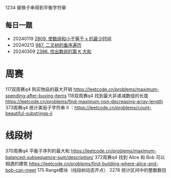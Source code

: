 1234 替换子串得到平衡字符窜

## 每日一题

+ 20240119 [2809. 使数组和小于等于 x 的最少时间](https://leetcode.cn/problems/minimum-time-to-make-array-sum-at-most-x/)
+ 20240213 [987. 二叉树的垂序遍历](https://leetcode.cn/problems/vertical-order-traversal-of-a-binary-tree/)
+ 20240309 [2386. 找出数组的第 K 大和](https://leetcode.cn/problems/find-the-k-sum-of-an-array/)

# 周赛

117双周赛q4 购买物品的最大开销 https://leetcode.cn/problems/maximum-spending-after-buying-items
118双周赛q4 找到最大非递减数组的长度 https://leetcode.cn/problems/find-maximum-non-decreasing-array-length
373周赛q4 统计美丽子字符串 II ：https://leetcode.cn/problems/count-beautiful-substrings-ii

# 线段树

370周赛q4 平衡子序列的最大和 https://leetcode.cn/problems/maximum-balanced-subsequence-sum/description/
372周赛q4 找到 Alice 和 Bob 可以相遇的建筑 https://leetcode.cn/problems/find-building-where-alice-and-bob-can-meet
175 Range模块（线段树动态开点）
2276 统计区间中的整数数目
